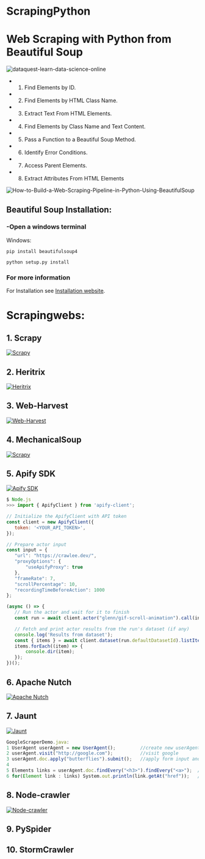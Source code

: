 # ScrapingPython
# Web Scraping with Python from Beautiful Soup

![dataquest-learn-data-science-online](https://user-images.githubusercontent.com/90658763/183295433-364e925f-a8c9-472c-9aff-a3c1473094d9.gif)

- 1. Find Elements by ID.
- 2. Find Elements by HTML Class Name.
- 3. Extract Text From HTML Elements.
- 4. Find Elements by Class Name and Text Content.
- 5. Pass a Function to a Beautiful Soup Method.
- 6. Identify Error Conditions.
- 7. Access Parent Elements.
- 8. Extract Attributes From HTML Elements

![How-to-Build-a-Web-Scraping-Pipeline-in-Python-Using-BeautifulSoup](https://user-images.githubusercontent.com/90658763/183295561-55061f26-0b1a-4618-8954-ee951d362ad5.gif)


## Beautiful Soup Installation:

### -Open a windows terminal

Windows:
```console
pip install beautifulsoup4
```
```console
python setup.py install
 ```
### For more information

For Installation see [Installation website](https://code.tutsplus.com/es/tutorials/scraping-webpages-in-python-with-beautiful-soup-the-basics--cms-28211).

# Scrapingwebs:

## 1. Scrapy
[![Scrapy](https://user-images.githubusercontent.com/90658763/230072341-0383a9a3-6e43-488d-a285-cdbde55ea587.png)](https://scrapy.org/)
## 2. Heritrix
[![Heritrix](https://user-images.githubusercontent.com/90658763/230072897-85d73ba5-228c-46d1-b93d-589a9907efb6.png)](https://github.com/internetarchive/heritrix3/wiki)
## 3. Web-Harvest
[![Web-Harvest](https://user-images.githubusercontent.com/90658763/230073486-faf635ff-d282-4934-b0d5-0dd3ad85e4ba.png)](https://web-harvest.sourceforge.net/)
## 4. MechanicalSoup
[![Scrapy](https://user-images.githubusercontent.com/90658763/230073718-40dafde4-3a32-483f-a54c-41bf46e509e7.png)](https://mechanicalsoup.readthedocs.io/en/stable/)
## 5. Apify SDK
[![Apify SDK](https://user-images.githubusercontent.com/90658763/230074693-c29476c3-5568-40e1-8886-e630939850ad.gif)](https://apify.com/glenn/gif-scroll-animation/api)

 ```js
$ Node.js
>>> import { ApifyClient } from 'apify-client';

// Initialize the ApifyClient with API token
const client = new ApifyClient({
    token: '<YOUR_API_TOKEN>',
});

// Prepare actor input
const input = {
    "url": "https://crawlee.dev/",
    "proxyOptions": {
        "useApifyProxy": true
    },
    "frameRate": 7,
    "scrollPercentage": 10,
    "recordingTimeBeforeAction": 1000
};

(async () => {
    // Run the actor and wait for it to finish
    const run = await client.actor("glenn/gif-scroll-animation").call(input);

    // Fetch and print actor results from the run's dataset (if any)
    console.log('Results from dataset');
    const { items } = await client.dataset(run.defaultDatasetId).listItems();
    items.forEach((item) => {
        console.dir(item);
    });
})();
```

## 6. Apache Nutch
[![Apache Nutch](https://user-images.githubusercontent.com/90658763/230076004-1f3eda9d-7710-4673-890c-ed2b9bc0c683.png)](https://nutch.apache.org/)
## 7. Jaunt
[![Jaunt](https://user-images.githubusercontent.com/90658763/230076562-58a5be8b-9c99-4150-abd2-4ca719dcae44.png)](https://jaunt-api.com/)
``` js
GoogleScraperDemo.java:
1 UserAgent userAgent = new UserAgent();         //create new userAgent (headless browser)
2 userAgent.visit("http://google.com");          //visit google
3 userAgent.doc.apply("butterflies").submit();   //apply form input and submit
4
5 Elements links = userAgent.doc.findEvery("<h3>").findEvery("<a>");  //find search result links
6 for(Element link : links) System.out.println(link.getAt("href"));   //print results
 ```
 
## 8. Node-crawler
[![Node-crawler](https://user-images.githubusercontent.com/90658763/230076562-58a5be8b-9c99-4150-abd2-4ca719dcae44.png)](https://jaunt-api.com/)

## 9. PySpider

## 10. StormCrawler
